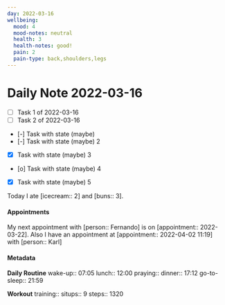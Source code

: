 ```yaml
---
day: 2022-03-16
wellbeing:
  mood: 4
  mood-notes: neutral
  health: 3
  health-notes: good!
  pain: 2
  pain-type: back,shoulders,legs
---
```


# Daily Note 2022-03-16

- [ ] Task 1 of 2022-03-16
- [ ] Task 2 of 2022-03-16
- [-] Task with state (maybe)
- [-] Task with state (maybe) 2
- [x] Task with state (maybe) 3
- [o] Task with state (maybe) 4
- [x] Task with state (maybe) 5

Today I ate [icecream:: 2] and [buns:: 3].

#### Appointments
My next appointment with [person:: Fernando] is on [appointment:: 2022-03-22].
Also I have an appointment at [appointment:: 2022-04-02 11:19] with [person:: Karl]

#### Metadata

**Daily Routine**
wake-up:: 07:05
lunch:: 12:00
praying:: 
dinner:: 17:12
go-to-sleep:: 21:59

**Workout**
training:: 
situps:: 9
steps:: 1320
